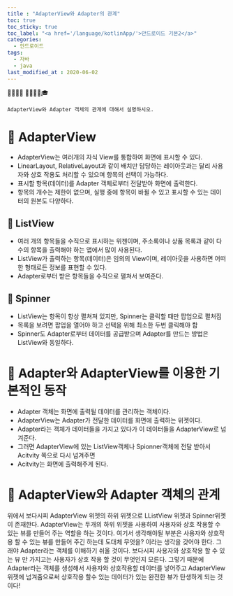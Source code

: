 ```yaml
---
title : "AdapterView와 Adapter의 관계"
toc: true
toc_sticky: true
toc_label: "<a href='/language/kotlinApp/'>안드로이드 기본2</a>"
categories:
  - 안드로이드
tags:
  - 자바
  - java
last_modified_at : 2020-06-02
---
```


💼📝🔑⏰ 📙📓📘📒🎓
```
AdapterView와 Adapter 객체의 관계에 대해서 설명하시오.
```

# 💼 AdapterView
- AdapterView는 여러개의 자식 View를 통합하여 화면에 표시할 수 있다.
- LinearLayout, RelativeLayout과 같이 배치만 담당하는 레이아웃과는 달리 사용자와 상호 작용도 처리할 수 있으며 항목의 선택이 가능하다.
- 표시할 항목(데이터)를 Adapter 객체로부터 전달받아 화면에 출력한다.
- 항목의 개수는 제한이 없으며, 실행 중에 항목이 바뀔 수 있고 표시할 수 있는 데이터의 원본도 다양하다.

## 📝 ListView
- 여러 개의 항목들을 수직으로 표시하는 위젠이며, 주소록이나 상품 목록과 같이 다수의 항목을 출력해야 하는 앱에서 많이 사용된다.
- ListView가 출력하는 항목(데이터)은 임의의 View이며, 레이아웃을 사용하면 어떠한 형태로든 정보를 표현할 수 있다.
- Adapter로부터 받은 항목들을 수직으로 펼쳐서 보여준다.

## 📝 Spinner
- ListView는 항목이 항상 펼쳐져 있지만, Spinner는 클릭할 때만 팝업으로 펼처짐
- 목록을 보려면 팝업을 열어야 하고 선택을 위해 최소한 두번 클릭해야 함
- Spinner도 Adapter로부터 데이터를 공급받으며 Adapter를 만드는 방법은 ListView와 동일하다.

# 💼 Adapter와 AdapterView를 이용한 기본적인 동작
- Adapter 객체는 화면에 출력될 데이터를 관리하는 객체이다.
- AdapterView는 Adapter가 전달한 데이터를 화면에 출력하는 위젯이다.
- Adapter라는 객체가 데이터들을 가지고 있다가 이 데이터들을 AdapterView로 넘겨준다.
- 그러면 AdapterView에 있는 ListView객체나 Spionner객체에 전달 받아서 Acitvity 쪽으로 다시 넘겨주면
- Acitvity는 화면에 출력해주게 된다.

# 💼 AdapterView와 Adapter 객체의 관계
위에서 보다시피 AdapterView 위젯의 하위 위젯으로 LListView 위젯과 Spinner위젯이 존재한다. AdapterView는 두개의 하위 위젯을 사용하여 사용자와 상호 작용할 수 있는 뷰를 만들어 주는 역할을 하는 것이다.
여기서 생각해야될 부분은 사용자와 상호작용 할 수 있는 뷰를 만들어 주긴 하는데 도대체 무엇을? 이라는 생각을 갖어야 한다.
그래야 Adapter라는 객체를 이해하기 쉬울 것이다.
보다시피 사용자와 상호작용 할 수 있는 뷰 만 가지고는 사용자가 상호 작용 할 것이 무엇인지 모른다.
그렇기 때문에 Adapter라는 객체를 생성해서 사용자와 상호작용할 데이터를 넣어주고 AdapterView위젯에 넘겨줌으로써 상호작용 할수 있는 데이터가 있는  완전한 뷰가 탄생하게 되는 것이다!